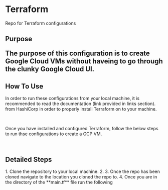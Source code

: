 # Terraform
Repo for Terraform configurations


<h2>Purpose</2>
<p>The purpose of this configuration is to create Google Cloud VMs without haveing to go through the clunky Google Cloud UI.</p>

<h2> How To Use </h2>
<p> In order to run these configurations from your local machine, it is recommended to read the documentation (link provided in links section). from HashiCorp in order to properly install Terraform on to your machine.</p>
<br/>
<p>Once you have installed and configured Terraform, follow the below steps to run thse configurations to create a GCP VM.</p>
<br/>
<h2> Detailed Steps </h2>
1. Clone the repository to your local machine.
2. 
3. Once the repo has been cloned navigate to the location you cloned the repo to.
4. Once you are in the directory of the **main.tf** file run the following










  
